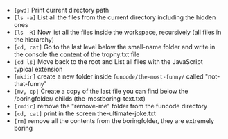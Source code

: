 * `[pwd]` Print current directory path
* `[ls -a]` List all the files from the current directory including the hidden ones
* `[ls -R]` Now list all the files inside the workspace, recursively (all files in the hierarchy)
* `[cd, cat]` Go to the last level below the small-name folder and write in the console the content of the trophy.txt file
* `[cd ls]` Move back to the root and List all files with the JavaScript typical extension
* `[mkdir]` create a new folder inside `funcode/the-most-funny/` called "not-that-funny"
* `[mv, cp]` Create a copy of the last file you can find below the /boringfolder/ childs (the-mostboring-text.txt)
* `[rmdir]` remove the "remove-me" folder from the funcode directory
* `[cd, cat]` print in the screen the-ultimate-joke.txt
* `[rm]` remove all the contents from the boringfolder, they are extremely boring
